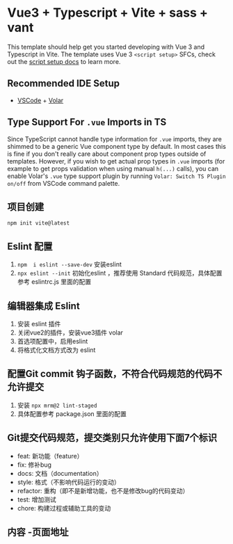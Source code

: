 # Vue3 + Typescript + Vite  + sass + vant

This template should help get you started developing with Vue 3 and Typescript in Vite. The template uses Vue 3 `<script setup>` SFCs, check out the [script setup docs](https://v3.vuejs.org/api/sfc-script-setup.html#sfc-script-setup) to learn more.

## Recommended IDE Setup

* [VSCode](https://code.visualstudio.com/) + [Volar](https://marketplace.visualstudio.com/items?itemName=johnsoncodehk.volar)

## Type Support For `.vue` Imports in TS

Since TypeScript cannot handle type information for `.vue` imports, they are shimmed to be a generic Vue component type by default. In most cases this is fine if you don't really care about component prop types outside of templates. However, if you wish to get actual prop types in `.vue` imports (for example to get props validation when using manual `h(...)` calls), you can enable Volar's `.vue` type support plugin by running `Volar: Switch TS Plugin on/off` from VSCode command palette.

## 项目创建

 `npm init vite@latest`

## Eslint 配置

1. `npm  i eslint --save-dev` 安装eslint
2. `npx eslint --init` 初始化eslint ，推荐使用 Standard 代码规范，具体配置参考 eslintrc.js 里面的配置

## 编辑器集成 Eslint  

1. 安装 eslint 插件
2. 关闭vue2的插件，安装vue3插件 volar
3. 首选项配置中，启用eslint
4. 将格式化文档方式改为 eslint

## 配置Git commit 钩子函数，不符合代码规范的代码不允许提交

1. 安装 `npx mrm@2 lint-staged`
2. 具体配置参考 package.json 里面的配置

## Git提交代码规范，提交类别只允许使用下面7个标识

* feat: 新功能（feature）
* fix: 修补bug
* docs: 文档（documentation）
* style:  格式（不影响代码运行的变动）
* refactor: 重构（即不是新增功能，也不是修改bug的代码变动）
* test: 增加测试
* chore: 构建过程或辅助工具的变动

##  内容 -页面地址

